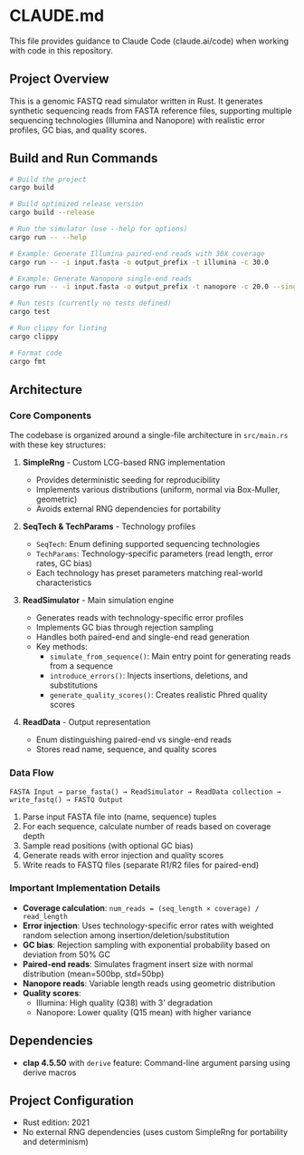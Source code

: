 # CLAUDE.md

This file provides guidance to Claude Code (claude.ai/code) when working with code in this repository.

## Project Overview

This is a genomic FASTQ read simulator written in Rust. It generates synthetic sequencing reads from FASTA reference files, supporting multiple sequencing technologies (Illumina and Nanopore) with realistic error profiles, GC bias, and quality scores.

## Build and Run Commands

```bash
# Build the project
cargo build

# Build optimized release version
cargo build --release

# Run the simulator (use --help for options)
cargo run -- --help

# Example: Generate Illumina paired-end reads with 30X coverage
cargo run -- -i input.fasta -o output_prefix -t illumina -c 30.0

# Example: Generate Nanopore single-end reads
cargo run -- -i input.fasta -o output_prefix -t nanopore -c 20.0 --single-end

# Run tests (currently no tests defined)
cargo test

# Run clippy for linting
cargo clippy

# Format code
cargo fmt
```

## Architecture

### Core Components

The codebase is organized around a single-file architecture in `src/main.rs` with these key structures:

1. **SimpleRng** - Custom LCG-based RNG implementation
   - Provides deterministic seeding for reproducibility
   - Implements various distributions (uniform, normal via Box-Muller, geometric)
   - Avoids external RNG dependencies for portability

2. **SeqTech & TechParams** - Technology profiles
   - `SeqTech`: Enum defining supported sequencing technologies
   - `TechParams`: Technology-specific parameters (read length, error rates, GC bias)
   - Each technology has preset parameters matching real-world characteristics

3. **ReadSimulator** - Main simulation engine
   - Generates reads with technology-specific error profiles
   - Implements GC bias through rejection sampling
   - Handles both paired-end and single-end read generation
   - Key methods:
     - `simulate_from_sequence()`: Main entry point for generating reads from a sequence
     - `introduce_errors()`: Injects insertions, deletions, and substitutions
     - `generate_quality_scores()`: Creates realistic Phred quality scores

4. **ReadData** - Output representation
   - Enum distinguishing paired-end vs single-end reads
   - Stores read name, sequence, and quality scores

### Data Flow

```
FASTA Input → parse_fasta() → ReadSimulator → ReadData collection → write_fastq() → FASTQ Output
```

1. Parse input FASTA file into (name, sequence) tuples
2. For each sequence, calculate number of reads based on coverage depth
3. Sample read positions (with optional GC bias)
4. Generate reads with error injection and quality scores
5. Write reads to FASTQ files (separate R1/R2 files for paired-end)

### Important Implementation Details

- **Coverage calculation**: `num_reads = (seq_length × coverage) / read_length`
- **Error injection**: Uses technology-specific error rates with weighted random selection among insertion/deletion/substitution
- **GC bias**: Rejection sampling with exponential probability based on deviation from 50% GC
- **Paired-end reads**: Simulates fragment insert size with normal distribution (mean=500bp, std=50bp)
- **Nanopore reads**: Variable length reads using geometric distribution
- **Quality scores**:
  - Illumina: High quality (Q38) with 3' degradation
  - Nanopore: Lower quality (Q15 mean) with higher variance

## Dependencies

- **clap 4.5.50** with `derive` feature: Command-line argument parsing using derive macros

## Project Configuration

- Rust edition: 2021
- No external RNG dependencies (uses custom SimpleRng for portability and determinism)
